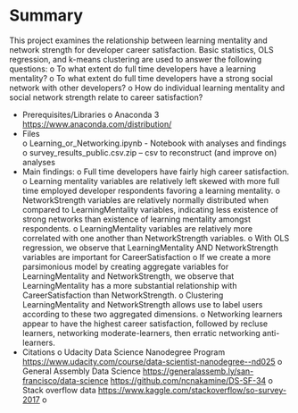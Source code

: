 
# Summary
This project examines the relationship between learning mentality and network strength for developer career satisfaction. Basic statistics, OLS regression, and k-means clustering are used to answer the following questions: 
o	To what extent do full time developers have a learning mentality? 
o	To what extent do full time developers have a strong social network with other developers? 
o	How do individual learning mentality and social network strength relate to career satisfaction? 
-	Prerequisites/Libraries
o	Anaconda 3 https://www.anaconda.com/distribution/
-	Files  
o	Learning_or_Networking.ipynb - Notebook with analyses and findings
o	survey_results_public.csv.zip – csv to reconstruct (and improve on) analyses
-	Main findings:
o	Full time developers have fairly high career satisfaction. 
o	Learning mentality variables are relatively left skewed with more full time employed developer respondents favoring a learning mentality.
o	NetworkStrength variables are relatively normally distributed when compared to LearningMentality variables, indicating less existence of strong networks than existence of learning mentality amongst respondents.
o	LearningMentality variables are relatively more correlated with one another than NetworkStrength variables.
o	With OLS regression, we observe that LearningMentality AND NetworkStrength variables are important for CareerSatisfaction
o	If we create a more parsimonious model by creating aggregate variables for LearningMentality and NetworkStrength, we observe that LearningMentality has a more substantial relationship with CareerSatisfaction than NetworkStrength.
o	Clustering LearningMentality and NetworkStrength allows use to label users according to these two aggregated dimensions.
o	Networking learners appear to have the highest career satisfaction, followed by recluse learners, networking moderate-learners, then erratic networking anti-learners.
-	 Citations
o	Udacity Data Science Nanodegree Program https://www.udacity.com/course/data-scientist-nanodegree--nd025
o	General Assembly Data Science https://generalassemb.ly/san-francisco/data-science https://github.com/ncnakamine/DS-SF-34
o	Stack overflow data https://www.kaggle.com/stackoverflow/so-survey-2017
o	



